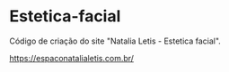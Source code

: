 # Estetica-facial
Código de criação do site "Natalia Letis - Estetica facial".


https://espaconatalialetis.com.br/
